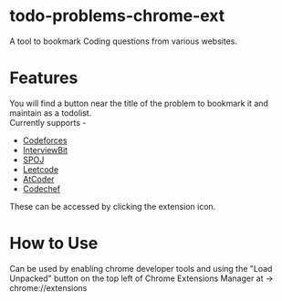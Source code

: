 # todo-problems-chrome-ext
A tool to bookmark Coding questions from various websites.

# Features
You will find a button near the title of the problem to bookmark it and maintain as a todolist. <br>
Currently supports -
* [Codeforces](codeforces.com)
* [InterviewBit](interviewbit.com)
* [SPOJ](spoj.com)
* [Leetcode](leetcode.com)
* [AtCoder](atcoder.jp)
* [Codechef](codechef.com) <br>

These can be accessed by clicking the extension icon.

# How to Use
Can be used by enabling chrome developer tools and using the "Load Unpacked" button on the top left of Chrome Extensions Manager at -> chrome://extensions<br>
